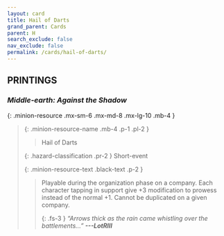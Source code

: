 ```yaml
---
layout: card
title: Hail of Darts
grand_parent: Cards
parent: H
search_exclude: false
nav_exclude: false
permalink: /cards/hail-of-darts/
---
```


## PRINTINGS


### _Middle-earth: Against the Shadow_

{: .minion-resource .mx-sm-6 .mx-md-8 .mx-lg-10 .mb-4 }
> {: .minion-resource-name .mb-4 .p-1 .pl-2 }
> > <div class="hazard-mp"></div>
> > <div class="card-name">Hail of Darts</div>
>
> {: .hazard-classification .pr-2 }
> Short-event
>
> {: .minion-resource-text .black-text .p-2 }
> > Playable during the organization phase on a company. Each character tapping in support give +3 modification to prowess instead of the normal +1. Cannot be duplicated on a given company. 
> > 
> > {: .fs-3 } 
> > _“Arrows thick as the rain came whistling over the battlements...”_ ***---&#65279;LotRIII*** 
> 
